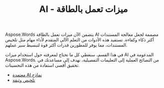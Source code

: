 ﻿---
title: AI - ميزات تعمل بالطاقة
second_title: Aspose.Words ل Java
articleTitle: AI - ميزات تعمل بالطاقة
linktitle: AI - ميزات تعمل بالطاقة
type: docs
weight: 25
description: "Aspose.Words إلى عن على Java يقدم أدوات تعمل بالطاقة AI مثل تلخيص المستندات لتعزيز الكفاءة. تعرف على كيفية استخدام الميزات التي تعمل بالطاقة AI مع النصائح والإرشادات التفصيلية."
url: /ar/java/ai-powered-features/
timestamp: 2024-11-26-12-00-00
---

Aspose.Words يتضمن الآن ميزات تعمل بالطاقة AI مصممة لجعل معالجة المستندات أكثر ذكاء وكفاءة. تستفيد هذه الأدوات من التعلم الآلي المتقدم لأداء مهام مثل تلخيص المستندات، مما يوفر للمطورين قدرات أكثر قوة لتبسيط سير عملهم.

في هذا القسم، سنغطي كل ما تحتاج لمعرفته حول استخدام ميزات AI المدعومة في Aspose.Words. من النصائح العملية إلى التعليمات التفصيلية، نهدف إلى مساعدتك في تحقيق أقصى استفادة من هذه التحسينات.

* [معتمدة AI نماذج](/words/java/supported-ai-models/)
* [تلخيص وثيقة](/words/java/summarize-a-document/)

